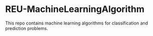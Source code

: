 # REU-MachineLearningAlgorithm
This repo contains machine learning algorithms for classification and prediction problems.

